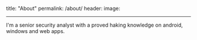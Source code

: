 title: "About"
permalink: /about/
header:
    image: 

---

I'm a senior security analyst with a proved haking knowledge on android, windows and web apps.
